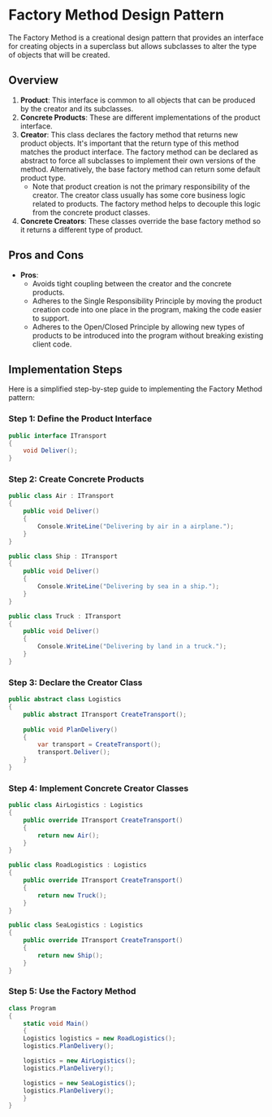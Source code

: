 # Factory Method Design Pattern

The Factory Method is a creational design pattern that provides an interface for creating objects in a superclass but allows subclasses to alter the type of objects that will be created.

## Overview

1. **Product**: This interface is common to all objects that can be produced by the creator and its subclasses.
2. **Concrete Products**: These are different implementations of the product interface.
3. **Creator**: This class declares the factory method that returns new product objects. It's important that the return type of this method matches the product interface. The factory method can be declared as abstract to force all subclasses to implement their own versions of the method. Alternatively, the base factory method can return some default product type.
   - Note that product creation is not the primary responsibility of the creator. The creator class usually has some core business logic related to products. The factory method helps to decouple this logic from the concrete product classes.
4. **Concrete Creators**: These classes override the base factory method so it returns a different type of product.

## Pros and Cons

- **Pros**:
  - Avoids tight coupling between the creator and the concrete products.
  - Adheres to the Single Responsibility Principle by moving the product creation code into one place in the program, making the code easier to support.
  - Adheres to the Open/Closed Principle by allowing new types of products to be introduced into the program without breaking existing client code.

## Implementation Steps

Here is a simplified step-by-step guide to implementing the Factory Method pattern:

### Step 1: Define the Product Interface

```csharp
public interface ITransport
{
    void Deliver();
}
```

### Step 2: Create Concrete Products

```csharp
public class Air : ITransport
{
    public void Deliver()
    {
        Console.WriteLine("Delivering by air in a airplane.");
    }
}

public class Ship : ITransport
{
    public void Deliver()
    {
        Console.WriteLine("Delivering by sea in a ship.");
    }
}

public class Truck : ITransport
{
    public void Deliver()
    {
        Console.WriteLine("Delivering by land in a truck.");
    }
}
```

### Step 3: Declare the Creator Class

```csharp
public abstract class Logistics
{
    public abstract ITransport CreateTransport();
    
    public void PlanDelivery()
    {
        var transport = CreateTransport();
        transport.Deliver();
    }
}
```

### Step 4: Implement Concrete Creator Classes

```csharp
public class AirLogistics : Logistics
{
    public override ITransport CreateTransport()
    {
        return new Air();
    }
}

public class RoadLogistics : Logistics
{
    public override ITransport CreateTransport()
    {
        return new Truck();
    }
}

public class SeaLogistics : Logistics
{
    public override ITransport CreateTransport()
    {
        return new Ship();
    }
}
```

### Step 5: Use the Factory Method

```csharp
class Program
{
    static void Main()
    {
    Logistics logistics = new RoadLogistics();
    logistics.PlanDelivery();

    logistics = new AirLogistics();
    logistics.PlanDelivery();

    logistics = new SeaLogistics();
    logistics.PlanDelivery();
    }
}

```